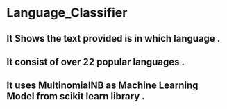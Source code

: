 # Language_Classifier
## It Shows the text provided is in which language .
## It consist of over 22 popular languages . 
## It uses MultinomialNB as Machine Learning Model from scikit learn library .
